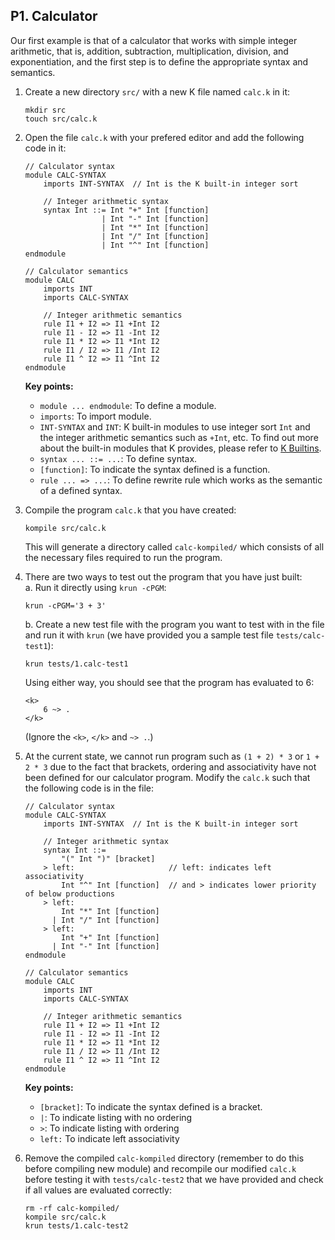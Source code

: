 ## P1. Calculator

Our first example is that of a calculator that works with simple integer arithmetic, that is, 
addition, subtraction, multiplication, division, and exponentiation, and the first step is to 
define the appropriate syntax and semantics.

1. Create a new directory `src/` with a new K file named `calc.k` in it:
    ```shell
    mkdir src
    touch src/calc.k
    ```

2. Open the file `calc.k` with your prefered editor and add the following code in it:
    ```k
    // Calculator syntax
    module CALC-SYNTAX
        imports INT-SYNTAX  // Int is the K built-in integer sort

        // Integer arithmetic syntax
        syntax Int ::= Int "+" Int [function] 
                     | Int "-" Int [function]
                     | Int "*" Int [function] 
                     | Int "/" Int [function] 
                     | Int "^" Int [function]
    endmodule

    // Calculator semantics
    module CALC
        imports INT
        imports CALC-SYNTAX 

        // Integer arithmetic semantics
        rule I1 + I2 => I1 +Int I2
        rule I1 - I2 => I1 -Int I2
        rule I1 * I2 => I1 *Int I2
        rule I1 / I2 => I1 /Int I2
        rule I1 ^ I2 => I1 ^Int I2
    endmodule
    ```
    
    **Key points:**
    - `module ... endmodule`: To define a module.
    - `imports`: To import module. 
    - `INT-SYNTAX` and `INT`: K built-in modules to use integer sort `Int` and the integer arithmetic semantics such as `+Int`, etc. 
    To find out more about the built-in modules that K provides, please refer to [K Builtins](https://kframework.org/k-distribution/include/kframework/builtin/).
    - `syntax ... ::= ...`: To define syntax.
    - `[function]`: To indicate the syntax defined is a function.
    - `rule ... => ...`: To define rewrite rule which works as the semantic of a defined syntax.
    

3. Compile the program `calc.k` that you have created:
    ```shell
    kompile src/calc.k
    ``` 
    This will generate a directory called `calc-kompiled/` which consists of all the necessary files required to run the program.


4. There are two ways to test out the program that you have just built:    
    a. Run it directly using `krun -cPGM`:
    ```shell
    krun -cPGM='3 + 3'
    ```

    b. Create a new test file with the program you want to test with in the file and run it with `krun` (we have provided you a sample test file `tests/calc-test1`):
    ```shell
    krun tests/1.calc-test1
    ```

    Using either way, you should see that the program has evaluated to 6:
    ```
    <k>
        6 ~> .
    </k>
    ```
    (Ignore the `<k>`, `</k>` and `~> .`.)


5. At the current state, we cannot run program such as `(1 + 2) * 3` or `1 + 2 * 3` due to the fact that brackets, 
ordering and associativity have not been defined for our calculator program. 
Modify the `calc.k` such that the following code is in the file:
    ```k
    // Calculator syntax
    module CALC-SYNTAX
        imports INT-SYNTAX  // Int is the K built-in integer sort

        // Integer arithmetic syntax
        syntax Int ::= 
            "(" Int ")" [bracket]   
        > left:                     // left: indicates left associativity 
            Int "^" Int [function]  // and > indicates lower priority of below productions
        > left:                   
            Int "*" Int [function] 
          | Int "/" Int [function]
        > left:
            Int "+" Int [function]  
          | Int "-" Int [function] 
    endmodule    

    // Calculator semantics
    module CALC
        imports INT
        imports CALC-SYNTAX 

        // Integer arithmetic semantics
        rule I1 + I2 => I1 +Int I2
        rule I1 - I2 => I1 -Int I2
        rule I1 * I2 => I1 *Int I2
        rule I1 / I2 => I1 /Int I2
        rule I1 ^ I2 => I1 ^Int I2 
    endmodule  
    ```

    **Key points:**
    - `[bracket]`: To indicate the syntax defined is a bracket.
    - `|`: To indicate listing with no ordering
    - `>`: To indicate listing with ordering
    - `left:` To indicate left associativity


 6. Remove the compiled `calc-kompiled` directory (remember to do this before compiling new module) 
and recompile our modified `calc.k` before testing it with `tests/calc-test2` that we have provided 
and check if all values are evaluated correctly:
    ```shell
    rm -rf calc-kompiled/
    kompile src/calc.k
    krun tests/1.calc-test2
    ```